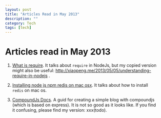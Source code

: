 ```yaml
---
layout: post
title: "Articles Read in May 2013"
description: ""
category: Tech
tags: [tech]
---
```

# Articles read in May 2013

1. [What is require](http://docs.nodejitsu.com/articles/getting-started/what-is-require). It talks about `require` in NodeJs,
but my copied version might also be useful: http://xiaopeng.me/2013/05/05/understanding-require-in-nodejs .

1. [Installing node js npm redis on mac osx](http://jason.pureconcepts.net/2011/12/installing-node-js-npm-redis-mac-os-x/).
It talks about how to install `redis` on mac os.

1. [CompoundJs Docs](http://compoundjs.com/docs.html). A guid for creating a simple blog with compoundjs (which is based
on express). It is not so good as it looks like. If you find it confusing, please find my version: xxx(todo).

